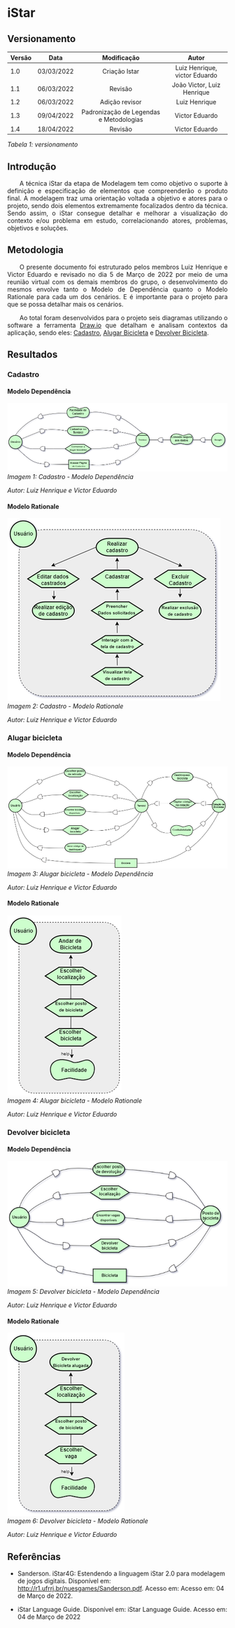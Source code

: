 # iStar
## Versionamento

| Versão | Data | Modificação | Autor |
|-|-|:-:|:-:|
| 1.0 | 03/03/2022 | Criação Istar | Luiz Henrique, victor Eduardo|
| 1.1 | 06/03/2022 | Revisão | João Victor, Luiz Henrique |
| 1.2 | 06/03/2022 | Adição revisor | Luiz Henrique |
| 1.3 | 09/04/2022 | Padronização de Legendas e Metodologias | Victor Eduardo |
| 1.4 | 18/04/2022 | Revisão | Victor Eduardo |

*Tabela 1: versionamento*

## Introdução
<p align="justify">&emsp;&emsp;A técnica iStar da etapa de Modelagem tem como objetivo o suporte à definição e especificação de elementos que compreenderão o produto final. A modelagem traz uma orientação voltada a objetivo e atores para o projeto, sendo dois elementos extremamente focalizados dentro da técnica. Sendo assim, o iStar consegue detalhar e melhorar a visualização do contexto e/ou problema em estudo, correlacionando atores, problemas, objetivos e soluções.</p>

## Metodologia
 
<p align="justify">&emsp;&emsp;O presente documento foi estruturado pelos membros Luiz Henrique e Victor Eduardo e revisado no dia 5 de Março de 2022 por meio de uma reunião virtual com os demais membros do grupo, o desenvolvimento do mesmos envolve tanto o Modelo de Dependência quanto o Modelo Rationale para cada um dos cenários. E é importante para o projeto para que se possa detalhar mais os cenários.</p>
<p align="justify">&emsp;&emsp;Ao total foram desenvolvidos para o projeto seis diagramas utilizando o software a ferramenta <a href="https://app.diagrams.net">Draw.io</a> que detalham e analisam contextos da aplicação, sendo eles: <a href="#cadastro" >Cadastro</a>, <a href="#alugar" >Alugar Bicicleta</a> e <a href="#devolver" >Devolver Bicicleta</a>. </p>

## Resultados
### Cadastro
<div id="cadastro"></div>

#### Modelo Dependência
![Cadastro - Modelo Dependência](../assets/modelagem/istar/DiagramaCadastro1.png)  
*Imagem 1: Cadastro - Modelo Dependência*  

*Autor: Luiz Henrique e Victor Eduardo* 

#### Modelo Rationale
![Cadastro - Modelo Rationale](../assets/modelagem/istar/DiagramaCadastro2.png)  
*Imagem 2: Cadastro - Modelo Rationale*  

*Autor: Luiz Henrique e Victor Eduardo* 

### Alugar bicicleta

<div id="alugar"></div>


#### Modelo Dependência
![Alugar bicicleta - Modelo Depêndencia](../assets/modelagem/istar/DragramaAlugarPlano1.png)  
*Imagem 3: Alugar bicicleta - Modelo Dependência*  

*Autor: Luiz Henrique e Victor Eduardo* 

#### Modelo Rationale
![Alugar bicicleta - Modelo Rationale](../assets/modelagem/istar/DragramaAlugarPlano2.png)  
*Imagem 4: Alugar bicicleta - Modelo Rationale*  

*Autor: Luiz Henrique e Victor Eduardo* 

### Devolver bicicleta

<div id="devolver"></div>

#### Modelo Dependência
![Devolver bicicleta - Modelo Dependência](../assets/modelagem/istar/DiagramaDevolver1.png)  
*Imagem 5: Devolver bicicleta - Modelo Dependência*  

*Autor: Luiz Henrique e Victor Eduardo* 

#### Modelo Rationale
![Devolver bicicleta - Modelo Rationale](../assets/modelagem/istar/DiagramaDevolver2.png)  
*Imagem 6: Devolver bicicleta - Modelo Rationale*  

*Autor: Luiz Henrique e Victor Eduardo* 

## Referências 
- <p> Sanderson. iStar4G: Estendendo a linguagem iStar 2.0 para modelagem de jogos digitais. Disponível em: <a href="http://r1.ufrrj.br/nuesgames/Sanderson.pdf">http://r1.ufrrj.br/nuesgames/Sanderson.pdf</a>. Acesso em: Acesso em: 04 de Março de 2022. </p>

- <p> iStar Language Guide. Disponível em: iStar Language Guide. Acesso em: 04 de Março de 2022 </p>

